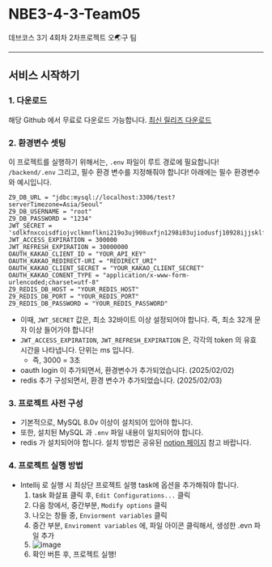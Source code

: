 # NBE3-4-3-Team05
데브코스 3기 4회차 2차프로젝트 오🌏구 팀

---
## 서비스 시작하기
### 1. 다운로드

해당 Github 에서 무료로 다운로드 가능합니다.
[최신 릴리즈 다운로드](https://github.com/prgrms-be-devcourse/NBE3-4-3-team05/archive/refs/heads/main.zip)

### 2. 환경변수 셋팅

이 프로젝트를 실행하기 위해서는, `.env` 파일이 루트 경로에 필요합니다!
`/backend/.env`
그리고, 필수 환경 변수를 지정해줘야 합니다!
아래에는 필수 환경변수와 예시입니다.

```env
Z9_DB_URL = "jdbc:mysql://localhost:3306/test?serverTimezone=Asia/Seoul"
Z9_DB_USERNAME = "root"
Z9_DB_PASSWORD = "1234"
JWT_SECRET = 'sdlkfnxcoisdfiojvclkmnflkni219o3uj908uxfjn1298i03ujiodusfj10928ijjsklfnwe0ijf1io2j3oi1kklasdf'
JWT_ACCESS_EXPIRATION = 300000
JWT_REFRESH_EXPIRATION = 30000000
OAUTH_KAKAO_CLIENT_ID = "YOUR_API_KEY"
OAUTH_KAKAO_REDIRECT-URI = "REDIRECT_URI"
OAUTH_KAKAO_CLIENT_SECRET = "YOUR_KAKAO_CLIENT_SECRET"
OAUTH_KAKAO_CONENT_TYPE = "application/x-www-form-urlencoded;charset=utf-8"
Z9_REDIS_DB_HOST = "YOUR_REDIS_HOST"
Z9_REDIS_DB_PORT = "YOUR_REDIS_PORT"
Z9_REDIS_DB_PASSWORD = "YOUR_REDIS_PASSWORD"
```
- 이때, `JWT_SECRET` 값은, 최소 32바이트 이상 설정되어야 합니다. 즉, 최소 32개 문자 이상 들어가야 합니다!
- `JWT_ACCESS_EXPIRATION`, `JWT_REFRESH_EXPIRATION` 은, 각각의 token 의 유효 시간을 나타냅니다. 단위는 ms 입니다.
  - 즉, 3000 = 3초 
- oauth login 이 추가되면서, 환경변수가 추가되었습니다. (2025/02/02)
- redis 추가 구성되면서, 환경 변수가 추가되었습니다. (2025/02/03)

### 3. 프로젝트 사전 구성
- 기본적으로, MySQL 8.0v 이상이 설치되어 있어야 합니다.
- 또한, 설치된 MySQL 과 `.env` 파일 내용이 일치되어야 합니다.
- redis 가 설치되어야 합니다. 설치 방법은 공유된 [notion 페이지](https://www.notion.so/Redis-f6fd1bb01d994977b17a8fd5ffb86fe0?pvs=4) 참고 바랍니다.

### 4. 프로젝트 실행 방법
- Intellij 로 실행 시 최상단 프로젝트 실행 task에 옵션을 추가해줘야 합니다.
  1. task 화살표 클릭 후, `Edit Configurations...` 클릭
  2. 다음 창에서, 중간부분, `Modify options` 클릭
  3. 나오는 창들 중, `Enviorment variables` 클릭
  4. 중간 부분, `Enviroment variables` 에, 파일 아이콘 클릭해서, 생성한 .evn 파일 추가
  5. ![image](https://github.com/user-attachments/assets/e1b3497a-fc13-473e-92fa-c82ff8ec9cc6)
  6. 확인 버튼 후, 프로젝트 실행!


